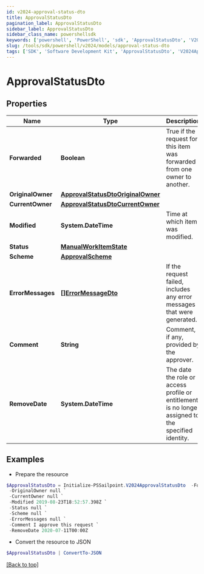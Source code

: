 ```yaml
---
id: v2024-approval-status-dto
title: ApprovalStatusDto
pagination_label: ApprovalStatusDto
sidebar_label: ApprovalStatusDto
sidebar_class_name: powershellsdk
keywords: ['powershell', 'PowerShell', 'sdk', 'ApprovalStatusDto', 'V2024ApprovalStatusDto'] 
slug: /tools/sdk/powershell/v2024/models/approval-status-dto
tags: ['SDK', 'Software Development Kit', 'ApprovalStatusDto', 'V2024ApprovalStatusDto']
---
```



# ApprovalStatusDto

## Properties

Name | Type | Description | Notes
------------ | ------------- | ------------- | -------------
**Forwarded** | **Boolean** | True if the request for this item was forwarded from one owner to another. | [optional] [default to $false]
**OriginalOwner** | [**ApprovalStatusDtoOriginalOwner**](approval-status-dto-original-owner) |  | [optional] 
**CurrentOwner** | [**ApprovalStatusDtoCurrentOwner**](approval-status-dto-current-owner) |  | [optional] 
**Modified** | **System.DateTime** | Time at which item was modified. | [optional] 
**Status** | [**ManualWorkItemState**](manual-work-item-state) |  | [optional] 
**Scheme** | [**ApprovalScheme**](approval-scheme) |  | [optional] 
**ErrorMessages** | [**[]ErrorMessageDto**](error-message-dto) | If the request failed, includes any error messages that were generated. | [optional] 
**Comment** | **String** | Comment, if any, provided by the approver. | [optional] 
**RemoveDate** | **System.DateTime** | The date the role or access profile or entitlement is no longer assigned to the specified identity. | [optional] 

## Examples

- Prepare the resource
```powershell
$ApprovalStatusDto = Initialize-PSSailpoint.V2024ApprovalStatusDto  -Forwarded false `
 -OriginalOwner null `
 -CurrentOwner null `
 -Modified 2019-08-23T18:52:57.398Z `
 -Status null `
 -Scheme null `
 -ErrorMessages null `
 -Comment I approve this request `
 -RemoveDate 2020-07-11T00:00Z
```

- Convert the resource to JSON
```powershell
$ApprovalStatusDto | ConvertTo-JSON
```


[[Back to top]](#) 


